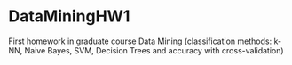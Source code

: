 # DataMiningHW1
First homework in graduate course Data Mining (classification methods: k-NN, Naive Bayes, SVM, Decision Trees and accuracy with cross-validation)

